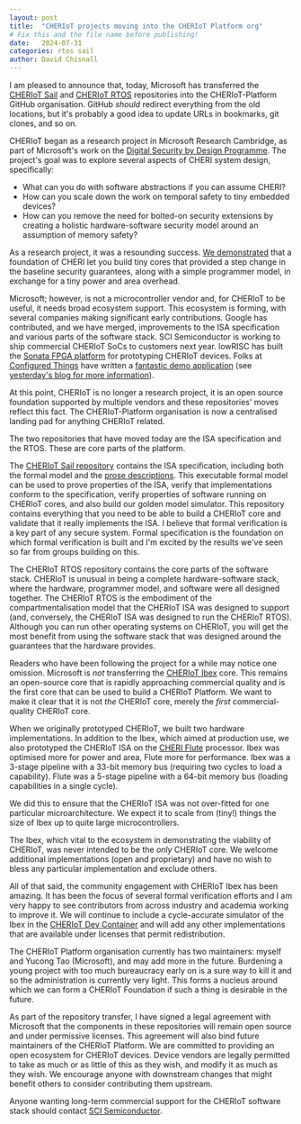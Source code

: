 ```yaml
---
layout: post
title:  "CHERIoT projects moving into the CHERIoT Platform org"
# Fix this and the file name before publishing!
date:   2024-07-31
categories: rtos sail
author: David Chisnall
---
```


I am pleased to announce that, today, Microsoft has transferred the [CHERIoT Sail](https://github.com/CHERIoT-Platform/cheriot-sail) and [CHERIoT RTOS](https://github.com/CHERIoT-Platform/cheriot-rtos) repositories into the CHERIoT-Platform GitHub organisation.
GitHub *should* redirect everything from the old locations, but it's probably a good idea to update URLs in bookmarks, git clones, and so on.

CHERIoT began as a research project in Microsoft Research Cambridge, as part of Microsoft's work on the [Digital Security by Design Programme](https://www.dsbd.tech).
The project's goal was to explore several aspects of CHERI system design, specifically:

 - What can you do with software abstractions if you can assume CHERI?
 - How can you scale down the work on temporal safety to tiny embedded devices?
 - How can you remove the need for bolted-on security extensions by creating a holistic hardware-software security model around an assumption of memory safety?

As a research project, it was a resounding success.
[We demonstrated](https://www.microsoft.com/en-us/research/publication/cheriot-complete-memory-safety-for-embedded-devices/) that a foundation of CHERI let you build tiny cores that provided a step change in the baseline security guarantees, along with a simple programmer model, in exchange for a tiny power and area overhead.

Microsoft; however, is not a microcontroller vendor and, for CHERIoT to be useful, it needs broad ecosystem support.
This ecosystem is forming, with several companies making significant early contributions.
Google has contributed, and we have merged, improvements to the ISA specification and various parts of the software stack.
SCI Semiconductor is working to ship commercial CHERIoT SoCs to customers next year.
lowRISC has built the [Sonata FPGA platform](https://www.sunburst-project.org) for prototyping CHERIoT devices.
Folks at [Configured Things](https://www.configuredthings.com) have written a [fantastic demo application](https://github.com/CHERIoT-Platform/cheriot-demos/tree/main/configuration_broker) (see [yesterday's blog for more information](/philosophy/2024/07/30/configuration-management.html)).

At this point, CHERIoT is no longer a research project, it is an open source foundation supported by multiple vendors and these repositories' moves reflect this fact.
The CHERIoT-Platform organisation is now a centralised landing pad for anything CHERIoT related.

The two repositories that have moved today are the ISA specification and the RTOS.
These are core parts of the platform.

The [CHERIoT Sail repository](https://github.com/CHERIoT-Platform/cheriot-sail) contains the ISA specification, including both the formal model and the [prose descriptions](https://cheriot-platform.github.io/cheriot-sail/cheriot-architecture.pdf).
This executable formal model can be used to prove properties of the ISA, verify that implementations conform to the specification, verify properties of software running on CHERIoT cores, and also build our golden model simulator.
This repository contains everything that you need to be able to build a CHERIoT core and validate that it really implements the ISA.
I believe that formal verification is a key part of any secure system.
Formal specification is the foundation on which formal verification is built and I'm excited by the results we've seen so far from groups building on this.

The CHERIoT RTOS repository contains the core parts of the software stack.
CHERIoT is unusual in being a complete hardware-software stack, where the hardware, programmer model, and software were all designed together.
The CHERIoT RTOS is the embodiment of the compartmentalisation model that the CHERIoT ISA was designed to support (and, conversely, the CHERIoT ISA was designed to run the CHERIoT RTOS).
Although you can run other operating systems on CHERIoT, you will get the most benefit from using the software stack that was designed around the guarantees that the hardware provides.

Readers who have been following the project for a while may notice one omission.
Microsoft is *not* transferring the [CHERIoT Ibex](https://github.com/Microsoft/cheriot-ibex) core.
This remains an open-source core that is rapidly approaching commercial quality and is the first core that can be used to build a CHERIoT Platform.
We want to make it clear that it is not *the* CHERIoT core, merely the *first* commercial-quality CHERIoT core.

When we originally prototyped CHERIoT, we built two hardware implementations.
In addition to the Ibex, which aimed at production use, we also prototyped the CHERIoT ISA on the [CHERI Flute](https://github.com/CTSRD-CHERI/Flute) processor.
Ibex was optimised more for power and area, Flute more for performance.
Ibex was a 3-stage pipeline with a 33-bit memory bus (requiring two cycles to load a capability).
Flute was a 5-stage pipeline with a 64-bit memory bus (loading capabilities in a single cycle).

We did this to ensure that the CHERIoT ISA was not over-fitted for one particular microarchitecture.
We expect it to scale from (tiny!) things the size of Ibex up to quite large microcontrollers.

The Ibex, which vital to the ecosystem in demonstrating the viability of CHERIoT, was never intended to be the *only* CHERIoT core.
We welcome additional implementations (open and proprietary) and have no wish to bless any particular implementation and exclude others.

All of that said, the community engagement with CHERIoT Ibex has been amazing.
It has been the focus of several formal verification efforts and I am very happy to see contributors from across industry and academia working to improve it.
We will continue to include a cycle-accurate simulator of the Ibex in the [CHERIoT Dev Container](https://github.com/orgs/CHERIoT-Platform/packages/container/package/devcontainer) and will add any other implementations that are available under licenses that permit redistribution.

The CHERIoT Platform organisation currently has two maintainers: myself and Yucong Tao (Microsoft), and may add more in the future.
Burdening a young project with too much bureaucracy early on is a sure way to kill it and so the administration is currently very light.
This forms a nucleus around which we can form a CHERIoT Foundation if such a thing is desirable in the future.

As part of the repository transfer, I have signed a legal agreement with Microsoft that the components in these repositories will remain open source and under permissive licenses.
This agreement will also bind future maintainers of the CHERIoT Platform.
We are committed to providing an open ecosystem for CHERIoT devices.
Device vendors are legally permitted to take as much or as little of this as they wish, and modify it as much as they wish.
We encourage anyone with downstream changes that might benefit others to consider contributing them upstream.

Anyone wanting long-term commercial support for the CHERIoT software stack should contact [SCI Semiconductor](https://www.scisemi.com).
